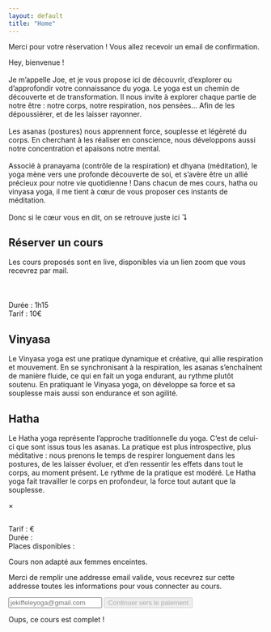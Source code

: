 ```yaml
---
layout: default
title: "Home"
---
```


<div id="payment-successful" class="infobox">
	Merci pour votre réservation ! Vous allez recevoir un email de confirmation.
</div>

<div id="welcome" class="infobox">
	<p>
		Hey, bienvenue !
		<br/>
		<br/>
		Je m’appelle Joe, et je vous propose ici de découvrir, d’explorer ou d’approfondir votre connaissance du yoga. 
		Le yoga est un chemin de découverte et de transformation. Il nous invite à explorer chaque partie de notre être : notre corps, notre respiration, nos pensées... Afin de les dépoussiérer, et de les laisser rayonner.
		<br/>
		<br/>
		Les asanas (postures) nous apprennent force, souplesse et légèreté du corps. En cherchant à les réaliser en conscience, nous développons aussi notre concentration et apaisons notre mental.
		<br/>
		<br/>
		Associé à pranayama (contrôle de la respiration) et dhyana (méditation), le yoga mène vers une profonde découverte de soi, et s’avère être un allié précieux pour notre vie quotidienne ! Dans chacun de mes cours, hatha ou vinyasa yoga, il me tient à cœur de vous proposer ces instants de méditation. 
		<br/>
		<br/>
		Donc si le cœur vous en dit, on se retrouve juste ici ↴
	</p>
</div>

<div id="book">
	<div>
		<h2>Réserver un cours</h2>
		<div id='calendar'></div>
	</div>
	<p>Les cours proposés sont en live, disponibles via un lien zoom que vous recevrez par mail.<br/><br/><br/><br/>Durée : 1h15<br/>Tarif : 10€</p>
</div>


<div id="yoga-types-info">
	<div class="infobox">
		<h2>Vinyasa</h2>
		<p>Le Vinyasa yoga est une pratique dynamique et créative, qui allie respiration et mouvement. En se synchronisant à la respiration, les asanas s’enchaînent de manière fluide, ce qui en fait un yoga endurant, au rythme plutôt soutenu. En pratiquant le Vinyasa yoga, on développe sa force et sa souplesse mais aussi son endurance et son agilité. </p>
	</div>
	<div class="infobox">
		<h2>Hatha</h2>
		<p>Le Hatha yoga représente l’approche traditionnelle du yoga. C‘est de celui-ci que sont issus tous les asanas. La pratique est plus introspective, plus méditative : nous prenons le temps de respirer longuement dans les postures, de les laisser évoluer, et d’en ressentir les effets dans tout le corps, au moment présent. Le rythme de la pratique est modéré. Le Hatha yoga fait travailler le corps en profondeur, la force tout autant que la souplesse. </p>
	</div>
</div>

<div id="modal">
  <div>
    <span id="close-modal">&times;</span>
    <div id="lesson-info">
    	<h2 id="lesson-title"></h2>
    	<p id="lesson-time"></p>
    	<p>
    		Tarif : <span id="lesson-price"></span>€<br/>
    		Durée : <span id="lesson-duration"></span><br/>
    		Places disponibles : <span id="lesson-bookings-remaining"></span>
    		<p id="lesson-description"></p>
    		<p id="lesson-warning">Cours non adapté aux femmes enceintes.</p>
    		<p id="lesson-id"></p>
    	</p>
    </div>
    <div class="booking" id="booking-info">
    	<p>Merci de remplir une addresse email valide, vous recevrez sur cette addresse toutes les informations pour vous connecter au cours.</p>
    	<input type="email" name="email" placeholder="jekiffeleyoga@gmail.com" id="email" />
    	<button id="lesson-book" disabled="disabled" type="submit">Continuer vers le paiement</button>
    </div>
    <div class="booking" id="booking-full">
    	<p>Oups, ce cours est complet !</p>
    </div>
  </div>
</div>


<div>
	<script src="https://js.stripe.com/v3"></script>
	<script src="https://cdn.jsdelivr.net/npm/fullcalendar@5.3.2/main.min.js" integrity="sha256-mMw9aRRFx9TK/L0dn25GKxH/WH7rtFTp+P9Uma+2+zc=" crossorigin="anonymous"></script>
	<link rel="stylesheet" href="https://cdn.jsdelivr.net/npm/fullcalendar@5.3.2/main.min.css" integrity="sha256-uq9PNlMzB+1h01Ij9cx7zeE2OR2pLAfRw3uUUOOPKdA=" crossorigin="anonymous">
	<script>
		const emailInput = document.getElementById('email')
		const previousEmail = localStorage.getItem('email')
		if (previousEmail) {
			emailInput.value = previousEmail
		}
	  function replaceForLesson(name, text) {
	    document.getElementById("lesson-" + name).innerText = text
	  }
	  document.addEventListener('DOMContentLoaded', function() {
	  	fetch('https://ga09zolgt2.execute-api.eu-west-3.amazonaws.com/events.json')
		  .then(response => {
		  	if (response.ok) {
		  		return response.json()
		  	} else {
		  		throw new Error("No OK response")
		  	}
		  })
		  .then(events => {
		  	calendar.addEventSource({
		  		events: events,
		  		color: "#74503b",
		  		textColor: "white",
		  		failure: () => {
		  		  calendarEl.prepend("Impossible d'afficher les cours actuellement, revenez plus tard.")
		  		}
		  	})
		  })
		  .catch(err => {
		  	console.error(err)
		  	calendarEl.prepend("Impossible de récupérer les cours actuellement, revenez plus tard.")
		  })
	    if(window.location.hash == "#payment-successful") {
	      document.getElementById("payment-successful").style.display = "block"
	    }
	    const modal = document.getElementById("modal");
	    closeModal = () => modal.style.display = "none"
	    document.getElementById("close-modal").addEventListener("click", closeModal)
	    window.addEventListener("click", (event) => {
	      event.target == modal && closeModal()
	    })
	    const lessonBook = document.getElementById("lesson-book")
	    const reEmail = /^\w+([-+.']\w+)*@\w+([-.]\w+)*\.\w+([-.]\w+)*$/
	  	emailInput.addEventListener("input", (event) => {
	      	lessonBook.disabled = ! reEmail.test(String(event.target.value).toLowerCase())
	    })
	    emailInput.dispatchEvent(new Event("input"))
	    var stripe = Stripe('pk_test_q23TkZKgp8unr6VHj80CFF4F00XhYwquMh');
	    const calendarEl = document.getElementById('calendar');
	    const calendar = new FullCalendar.Calendar(calendarEl, {
	      initialView: 'dayGridWeek',
	      titleFormat: { day: 'numeric', month: 'short' },
	      locale: 'fr',
	      firstDay: 1,
	      buttonText: {
	        today: "Aujourd'hui"
	      },
	      eventDisplay: "block",
	      eventTimeFormat: {
	        hour: '2-digit',
	        minute: '2-digit',
	        meridiem: false
	      },
	      eventClick: (info) => {
	        modal.style.display = "flex"
	        const durationMs = info.event.end - info.event.start
	        const duration = `${parseInt(durationMs/(3600*1000))}h${String(parseInt(durationMs/(60*1000))%60).padStart(2, '0')}`
	        const monthNames = ["janvier", "février", "mars", "avril", "mai", "juin", "juillet", "août", "septembre", "octobre", "novembre", "décembre"]
	        const dayNames = ["Lundi", "Mardi", "Mercredi", "Jeudi", "Vendredi", "Samedi", "Dimanche"]
	        const start = `${dayNames[info.event.start.getDay() - 1]} ${info.event.start.getDate()} ${monthNames[info.event.start.getMonth()]} à ${info.event.start.getHours()}h${String(info.event.start.getMinutes()).padStart(2, '0')}`
	        const bookingsRemaining = parseInt(info.event.extendedProps.bookings_remaining)
	        document.getElementById("booking-info").style.display = (bookingsRemaining > 0) ? "block" : "none"
	        document.getElementById("booking-full").style.display = (bookingsRemaining > 0) ? "none" : "block"
	        ;[
	          ["id", info.event.id],
	          ["title", info.event.extendedProps.long_title],
	          ["description", info.event.extendedProps.description],
	          ["time", start],
	          ["duration", duration],
	          ["price", info.event.extendedProps.price],
	          ["bookings-remaining", bookingsRemaining],
	        ].map(r => replaceForLesson(r[0], r[1]))
	      },
	      height: "auto"
	    });
	    calendar.render();
	  	document.getElementById('lesson-book').addEventListener("click", () => {
	  		const email = emailInput.value
	  		localStorage.setItem('email', email);
	     	fetch(
      		"https://ga09zolgt2.execute-api.eu-west-3.amazonaws.com/setupNewBooking",
      		{
      			method: 'POST',
      			headers: {
      			  'Content-Type': 'application/json'
      			},
      			body: JSON.stringify({
      					id: document.getElementById('lesson-id').innerText,
      					email: email
      			})
      	})
        .then(response => {
        	if (response.ok) {
        		return response.json()
        	} else {
        		throw new Error("No OK response")
        	}
        })
        .then(responseJson => {
        	stripe.redirectToCheckout({
        		"sessionId": responseJson.stripe_session_id
        	})
        })
        .catch(err => {
        	console.error(err)
        	alert(0)
        })
	    })
	  });
	</script>
</div>